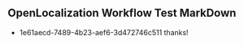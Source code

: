 ## OpenLocalization Workflow Test MarkDown
* 1e61aecd-7489-4b23-aef6-3d472746c511 
thanks!<!--HONumber=Mar16_HO2-->
